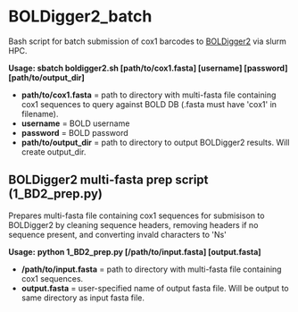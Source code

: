 # BOLDigger2_batch
Bash script for batch submission of cox1 barcodes to [BOLDigger2](https://github.com/DominikBuchner/BOLDigger2) via slurm HPC.




**Usage: sbatch boldigger2.sh [path/to/cox1.fasta] [username] [password] [path/to/output_dir]**
- **path/to/cox1.fasta** = path to directory with multi-fasta file containing cox1 sequences to query against BOLD DB (.fasta must have 'cox1' in filename).
- **username** = BOLD username
- **password** = BOLD password
- **path/to/output_dir** = path to directory to output BOLDigger2 results. Will create output_dir.



## BOLDigger2 multi-fasta prep script (1_BD2_prep.py)
Prepares multi-fasta file containing cox1 sequences for submisison to BOLDigger2 by cleaning sequence headers, removing  headers if no sequence present, and converting invald characters to 'Ns'

**Usage:**
**python 1_BD2_prep.py [/path/to/input.fasta] [output.fasta]**
- **/path/to/input.fasta** = path to directory with multi-fasta file containing cox1 sequences.
- **output.fasta** = user-specified name of output fasta file. Will be output to same directory as input fasta file.

